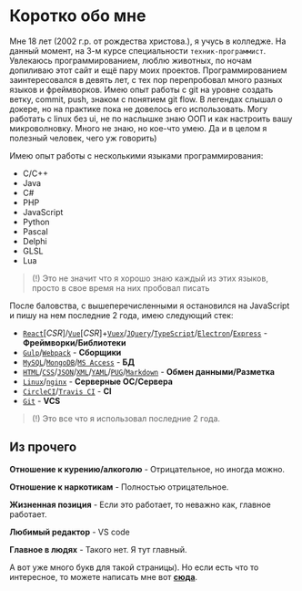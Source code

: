# Коротко обо мне
Мне 18 лет (2002 г.р. от рождества христова.), я учусь в колледже. На данный момент, на 3-м курсе специальности `техник-программист`. Увлекаюсь программированием, люблю животных, по ночам допиливаю этот сайт и ещё пару моих проектов. Программированием заинтересовался в девять лет, с тех пор перепробовал много разных языков и фреймворков. Имею опыт работы с git на уровне создать ветку, commit, push, знаком с понятием git flow. В легендах слышал о докере, но на практике пока не довелось его использовать. Могу работать с linux без ui, не по наслышке знаю ООП и как настроить вашу микроволновку. Много не знаю, но кое-что умею. Да и в целом я полезный человек, чего уж говорить)

Имею опыт работы с несколькими языками программирования:
* C/C++
* Java
* C#
* PHP
* JavaScript
* Python
* Pascal
* Delphi
* GLSL
* Lua

> (!) Это не значит что я хорошо знаю каждый из этих языков, просто в свое время на них пробовал писать

После баловства, с вышеперечисленными я остановился на JavaScript и пишу на нем последние 2 года, имею следующий стек:
* [`React`](https://reactjs.org)[*CSR*]/[`Vue`](https://vuejs.org)[*CSR*]+[`Vuex`](https://vuex.vuejs.org)/[`JQuery`](https://jquery.com/)/[`TypeScript`](https://www.typescriptlang.org/)/[`Electron`](https://www.electronjs.org/)/[`Express`](https://expressjs.com/) - **Фреймворки/Библиотеки**
* [`Gulp`](https://gulpjs.com/)/[`Webpack`](https://webpack.js.org/) - **Сборщики**
* [`MySQL`](https://www.mysql.com/)/[`MongoDB`](https://www.mongodb.com)/[`MS Access`](http://microsoft.com/access/) - **БД**
* [`HTML`](https://wikipedia.org/wiki/HTML)/[`CSS`](https://wikipedia.org/wiki/CSS)/[`JSON`](https://en.wikipedia.org/wiki/JSON)/[`XML`](https://wikipedia.org/wiki/XML)/[`YAML`](https://wikipedia.org/wiki/YAML)/[`PUG`](https://pugjs.org)/[`Markdown`](https://wikipedia.org/wiki/Markdown) - **Обмен данными/Разметка**
* [`Linux`](https://wikipedia.org/wiki/Linux)/[`nginx`](https://nginx.org/ru/) - **Серверные ОС/Сервера**
* [`CircleCI`](https://circleci.com/)/[`Travis CI`](https://travis-ci.com) - **CI**
* [`Git`](https://github.com/) - **VCS**

> (!) Это все что я использовал последние 2 года.

## Из прочего

**Отношение к курению/алкоголю** - Отрицательное, но иногда можно.

**Отношение к наркотикам** - Полностью отрицательное.

**Жизненная позиция** - Если это работает, то неважно как, главное работает.

**Любимый редактор** - VS code

**Главное в людях** - Такого нет. Я тут главный.

А вот уже много букв для такой страницы). Но если есть что то интересное, то можете написать мне вот [**сюда**](mailto:astecom@mailru).
